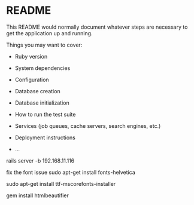 # README

This README would normally document whatever steps are necessary to get the
application up and running.

Things you may want to cover:

* Ruby version

* System dependencies

* Configuration

* Database creation

* Database initialization

* How to run the test suite

* Services (job queues, cache servers, search engines, etc.)

* Deployment instructions

* ...

rails server -b 192.168.11.116


fix the font issue 
sudo apt-get install fonts-helvetica

 sudo apt-get install ttf-mscorefonts-installer

 gem install htmlbeautifier
